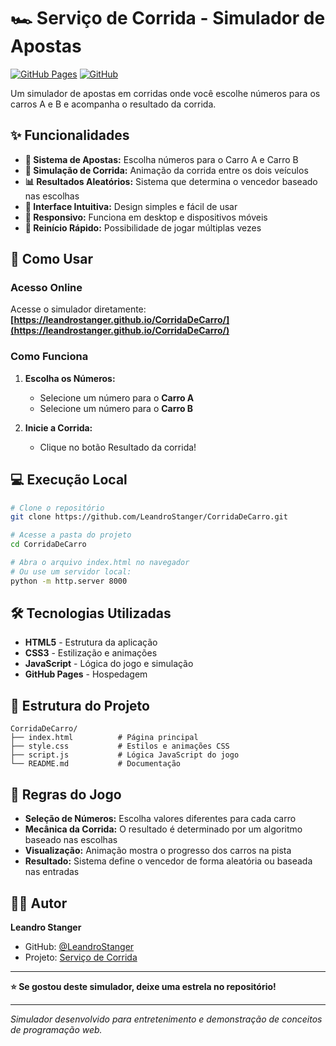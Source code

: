 # 🏎️ Serviço de Corrida - Simulador de Apostas

[![GitHub Pages](https://img.shields.io/badge/🌐-Site%20Online-blue?style=for-the-badge)](https://leandrostanger.github.io/CorridaDeCarro/)
[![GitHub](https://img.shields.io/badge/📂-Repositório-black?style=for-the-badge)](https://github.com/LeandroStanger/CorridaDeCarro)

Um simulador de apostas em corridas onde você escolhe números para os carros A e B e acompanha o resultado da corrida.

## ✨ Funcionalidades

- **🎯 Sistema de Apostas:** Escolha números para o Carro A e Carro B
- **🏁 Simulação de Corrida:** Animação da corrida entre os dois veículos
- **📊 Resultados Aleatórios:** Sistema que determina o vencedor baseado nas escolhas
- **🎨 Interface Intuitiva:** Design simples e fácil de usar
- **📱 Responsivo:** Funciona em desktop e dispositivos móveis
- **🔄 Reinício Rápido:** Possibilidade de jogar múltiplas vezes

## 🚀 Como Usar

### Acesso Online
Acesse o simulador diretamente:  
**[https://leandrostanger.github.io/CorridaDeCarro/](https://leandrostanger.github.io/CorridaDeCarro/)**

### Como Funciona

1. **Escolha os Números:**
   - Selecione um número para o **Carro A**
   - Selecione um número para o **Carro B**

2. **Inicie a Corrida:**
   - Clique no botão Resultado da corrida!
## 💻 Execução Local

```bash
# Clone o repositório
git clone https://github.com/LeandroStanger/CorridaDeCarro.git

# Acesse a pasta do projeto
cd CorridaDeCarro

# Abra o arquivo index.html no navegador
# Ou use um servidor local:
python -m http.server 8000
```

## 🛠 Tecnologias Utilizadas

- **HTML5** - Estrutura da aplicação
- **CSS3** - Estilização e animações
- **JavaScript** - Lógica do jogo e simulação
- **GitHub Pages** - Hospedagem

## 📁 Estrutura do Projeto

```
CorridaDeCarro/
├── index.html          # Página principal
├── style.css           # Estilos e animações CSS
├── script.js           # Lógica JavaScript do jogo
└── README.md           # Documentação
```

## 🎯 Regras do Jogo

- **Seleção de Números:** Escolha valores diferentes para cada carro
- **Mecânica da Corrida:** O resultado é determinado por um algoritmo baseado nas escolhas
- **Visualização:** Animação mostra o progresso dos carros na pista
- **Resultado:** Sistema define o vencedor de forma aleatória ou baseada nas entradas

## 👨‍💻 Autor

**Leandro Stanger**  
- GitHub: [@LeandroStanger](https://github.com/LeandroStanger)
- Projeto: [Serviço de Corrida](https://github.com/LeandroStanger/CorridaDeCarro)

---

**⭐ Se gostou deste simulador, deixe uma estrela no repositório!**

---

*Simulador desenvolvido para entretenimento e demonstração de conceitos de programação web.*
